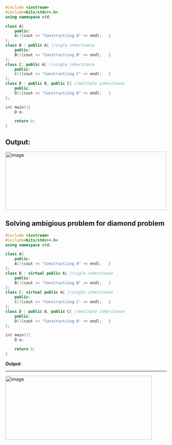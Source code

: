 ```cpp
#include <iostream>
#include<bits/stdc++.h>
using namespace std;

class A{
    public:
    A(){cout << "Constructiing A" << endl;   }
};
class B : public A{ //sigle inheritance
    public:
    B(){cout << "Constructiing B" << endl;   }
};
class C: public A{ //single inheritance
    public:
    C(){cout << "Constructiing C" << endl;   }
};
class D : public B, public C{ //mulitple inheritance
    public:
    D(){cout << "Constructiing D" << endl;   }
};

int main(){
    D o;

    return 0;
}

```
**Output**:
---
<img width="503" height="182" alt="image" src="https://github.com/user-attachments/assets/1ad165f3-cbee-4e4e-b4ed-58e3dc7c4bce" />

## Solving ambigious problem for diamond problem 
```cpp
#include <iostream>
#include<bits/stdc++.h>
using namespace std;

class A{
    public:
    A(){cout << "Constructiing A" << endl;   }
};
class B : virtual public A{ //sigle inheritance
    public:
    B(){cout << "Constructiing B" << endl;   }
};
class C: virtual public A{ //single inheritance
    public:
    C(){cout << "Constructiing C" << endl;   }
};
class D : public B, public C{ //mulitple inheritance
    public:
    D(){cout << "Constructiing D" << endl;   }
};

int main(){
    D o;

    return 0;
}


```

**Output**:

---
<img width="457" height="199" alt="image" src="https://github.com/user-attachments/assets/071601a3-383c-47c3-ae67-0b3a3df364d3" />
